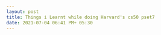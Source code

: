 ```yaml
---
layout: post
title: Things i Learnt while doing Harvard's cs50 pset7
date: 2021-07-04 06:41 PM+ 05:30 
---
```




